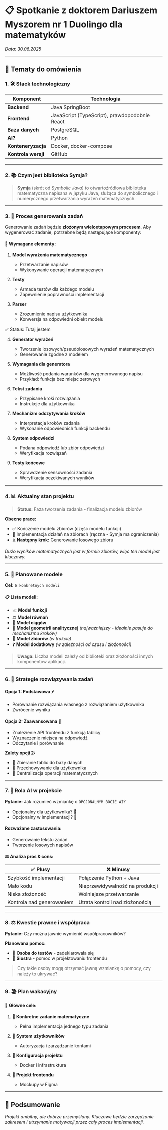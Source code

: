 # 📋 Spotkanie z doktorem Dariuszem Myszorem nr 1 Duolingo dla matematyków
*Data: 30.06.2025*

---

## 🎯 Tematy do omówienia

### 1. 🛠️ Stack technologiczny

| Komponent          | Technologia |
|--------------------|-------------|
| **Backend**        | Java SpringBoot |
| **Frontend**       | JavaScript (TypeScript), prawdopodobnie React |
| **Baza danych**    | PostgreSQL |
| **AI?**            | Python |
| **Konteneryzacja** | Docker, docker-compose |
| **Kontrola wersji** | GitHub |

---

### 2. 📚 Czym jest biblioteka Symja?

> **Symja** (skrót od *Symbolic Java*) to otwartoźródłowa biblioteka matematyczna napisana w języku Java, służąca do symbolicznego i numerycznego przetwarzania wyrażeń matematycznych.

---

### 3. 🎲 Proces generowania zadań

Generowanie zadań będzie **złożonym wieloetapowym procesem**. Aby wygenerować zadanie, potrzebne będą następujące komponenty:

#### 📝 Wymagane elementy:

1. **Model wyrażenia matematycznego**
    - Przetwarzanie napisów
    - Wykonywanie operacji matematycznych

2. **Testy**
    - Armada testów dla każdego modelu
    - Zapewnienie poprawności implementacji

3. **Parser**
    - Zrozumienie napisu użytkownika
    - Konwersja na odpowiedni obiekt modelu

✅ Status: Tutaj jestem

4. **Generator wyrażeń**
    - Tworzenie losowych/pseudolosowych wyrażeń matematycznych
    - Generowanie zgodne z modelem

5. **Wymagania dla generatora**
    - Możliwość podania warunków dla wygenerowanego napisu
    - Przykład: funkcja bez miejsc zerowych

6. **Tekst zadania**
    - Przypisane kroki rozwiązania
    - Instrukcje dla użytkownika

7. **Mechanizm odczytywania kroków**
    - Interpretacja kroków zadania
    - Wykonanie odpowiednich funkcji backendu

8. **System odpowiedzi**
    - Podana odpowiedź lub zbiór odpowiedzi
    - Weryfikacja rozwiązań

9. **Testy końcowe**
    - Sprawdzenie sensowności zadania
    - Weryfikacja oczekiwanych wyników

---

### 4. 📊 Aktualny stan projektu

> **Status:** Faza tworzenia zadania - finalizacja modelu zbiorów

**Obecne prace:**
- ✅ Kończenie modelu zbiorów (część modelu funkcji)
- 🔄 Implementacja działań na zbiorach (ręczna - Symja ma ograniczenia)
- ⏳ **Następny krok:** Generowanie losowego zbioru

*Dużo wyników matematycznych jest w formie zbiorów, więc ten model jest kluczowy.*

---

### 5. 🎯 Planowane modele

**Cel:** `6 konkretnych modeli`

#### 📋 Lista modeli:
- 📈 **Model funkcji**
- ⚖️ **Model równań**
- 🔢 **Model ciągów**
- 📐 **Model geometrii analitycznej** *(najważniejszy - idealnie pasuje do mechanizmu kroków)*
- 🧮 **Model zbiorów** *(w trakcie)*
- ❓ **Model dodatkowy** *(w zależności od czasu i złożoności)*

> **Uwaga:** Liczba modeli zależy od biblioteki oraz złożoności innych komponentów aplikacji.

---

### 6. 🧠 Strategie rozwiązywania zadań

#### **Opcja 1: Podstawowa** ⚡
- Porównanie rozwiązania własnego z rozwiązaniem użytkownika
- Zwrócenie wyniku

#### **Opcja 2: Zaawansowana** 🎨
- Znalezienie API frontendu z funkcją tablicy
- Wyznaczenie miejsca na odpowiedź
- Odczytanie i porównanie

**Zalety opcji 2:**
- 💾 Zbieranie tablic do bazy danych
- 👤 Przechowywanie dla użytkownika
- 🎯 Centralizacja operacji matematycznych

---

### 7. 🤖 Rola AI w projekcie

**Pytanie:** Jak rozumieć wzmiankę o `OPCJONALNYM BOCIE AI`?
- Opcjonalny dla użytkownika? 🤔
- Opcjonalny w implementacji? 🤔

#### **Rozważane zastosowania:**
- Generowanie tekstu zadań
- Tworzenie losowych napisów

#### ⚖️ **Analiza pros & cons:**

| ✅ **Plusy** | ❌ **Minusy** |
|-------------|---------------|
| Szybkość implementacji | Połączenie Python + Java |
| Mało kodu | Nieprzewidywalność na produkcji |
| Niska złożoność | Wolniejsze przetwarzanie |
| Kontrola nad generowaniem | Utrata kontroli nad złożonością |

---

### 8. ⚖️ Kwestie prawne i współpraca

**Pytanie:** Czy można jawnie wymienić współpracowników?

**Planowana pomoc:**
- 🧪 **Osoba do testów** - zadeklarowała się
- 🎨 **Siostra** - pomoc w projektowaniu frontendu

> Czy takie osoby mogą otrzymać jawną wzmiankę o pomocy, czy należy to ukrywać?

---

### 9. 🏖️ Plan wakacyjny

#### 🎯 **Główne cele:**

1. **📝 Konkretne zadanie matematyczne**
    - Pełna implementacja jednego typu zadania

2. **👤 System użytkowników**
    - Autoryzacja i zarządzanie kontami

3. **🐳 Konfiguracja projektu**
    - Docker i infrastruktura

4. **🎨 Projekt frontendu**
    - Mockupy w Figma

---

## 🎯 **Podsumowanie**
*Projekt ambitny, ale dobrze przemyślany. Kluczowe będzie zarządzanie zakresem i utrzymanie motywacji przez cały proces implementacji.*